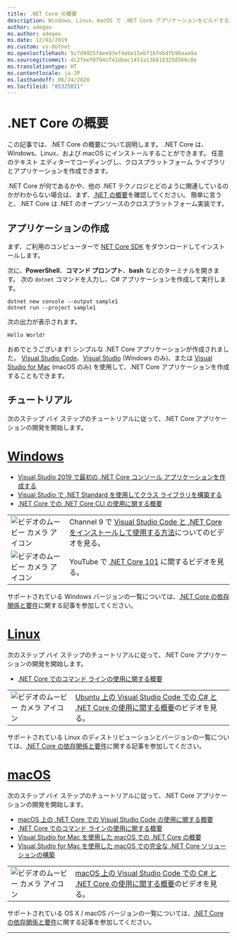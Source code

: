 ```yaml
---
title: .NET Core の概要
description: Windows、Linux、macOS で .NET Core アプリケーションをビルドする方法を学習するためのリソースを示します。
author: adegeo
ms.author: adegeo
ms.date: 12/03/2019
ms.custom: vs-dotnet
ms.openlocfilehash: 5cfd9925f4ee93ef4ebe15ebf16febdfb98aaa9a
ms.sourcegitcommit: dc2feef0794cf41dbac1451a13b8183258566c0e
ms.translationtype: HT
ms.contentlocale: ja-JP
ms.lasthandoff: 06/24/2020
ms.locfileid: "85325011"
---
```

# <a name="get-started-with-net-core"></a>.NET Core の概要

この記事では、.NET Core の概要について説明します。 .NET Core は、Windows、Linux、および macOS にインストールすることができます。 任意のテキスト エディターでコーディングし、クロスプラットフォーム ライブラリとアプリケーションを作成できます。

.NET Core が何であるかや、他の .NET テクノロジとどのように関連しているのかがわからない場合は、まず、[.NET の概要](https://dotnet.microsoft.com/learn/dotnet/what-is-dotnet)を確認してください。 簡単に言うと、.NET Core は .NET のオープンソースのクロスプラットフォーム実装です。

## <a name="create-an-application"></a>アプリケーションの作成

まず、ご利用のコンピューターで [NET Core SDK](https://dotnet.microsoft.com/download) をダウンロードしてインストールします。

次に、**PowerShell**、**コマンド プロンプト**、**bash** などのターミナルを開きます。 次の `dotnet` コマンドを入力し、C# アプリケーションを作成して実行します。

```dotnetcli
dotnet new console --output sample1
dotnet run --project sample1
```

次の出力が表示されます。

```console
Hello World!
```

おめでとうございます! シンプルな .NET Core アプリケーションが作成されました。 [Visual Studio Code](./tutorials/with-visual-studio-code.md)、[Visual Studio](./tutorials/with-visual-studio.md) (Windows のみ)、または [Visual Studio for Mac](./tutorials/using-on-mac-vs.md) (macOS のみ) を使用して、.NET Core アプリケーションを作成することもできます。

## <a name="tutorials"></a>チュートリアル

次のステップ バイ ステップのチュートリアルに従って、.NET Core アプリケーションの開発を開始します。

<!-- markdownlint-disable MD025 -->

# <a name="windows"></a>[Windows](#tab/windows)

- [Visual Studio 2019 で最初の .NET Core コンソール アプリケーションを作成する](./tutorials/with-visual-studio.md)
- [Visual Studio で .NET Standard を使用してクラス ライブラリを構築する](./tutorials/library-with-visual-studio.md)
- [.NET Core での .NET Core CLI の使用に関する概要](./tutorials/cli-create-console-app.md)

|   |   |
|---|---|
| ![ビデオのムービー カメラ アイコン](./media/video-icon.png "ビデオを見る") | Channel 9 で [Visual Studio Code と .NET Core をインストールして使用する方法](https://channel9.msdn.com/Blogs/dotnet/Get-started-with-VS-Code-using-CSharp-and-NET-Core/)についてのビデオを見る。 |
| ![ビデオのムービー カメラ アイコン](./media/video-icon.png "ビデオを見る") | YouTube で [.NET Core 101](https://www.youtube.com/playlist?list=PLdo4fOcmZ0oWoazjhXQzBKMrFuArxpW80) に関するビデオを見る。 |

サポートされている Windows バージョンの一覧については、[.NET Core の依存関係と要件](install/dependencies.md?pivots=os-windows)に関する記事を参加してください。

# <a name="linux"></a>[Linux](#tab/linux)

次のステップ バイ ステップのチュートリアルに従って、.NET Core アプリケーションの開発を開始します。

- [.NET Core でのコマンド ラインの使用に関する概要](./tutorials/cli-create-console-app.md)

|   |   |
|---|---|
| ![ビデオのムービー カメラ アイコン](./media/video-icon.png "ビデオを見る") | [Ubuntu 上の Visual Studio Code での C# と .NET Core の使用に関する概要](https://channel9.msdn.com/Blogs/dotnet/Get-started-with-VS-Code-Csharp-dotnet-Core-Ubuntu)のビデオを見る。 |

サポートされている Linux のディストリビューションとバージョンの一覧については、[.NET Core の依存関係と要件](install/dependencies.md?pivots=os-linux)に関する記事を参加してください。

# <a name="macos"></a>[macOS](#tab/macos)

次のステップ バイ ステップのチュートリアルに従って、.NET Core アプリケーションの開発を開始します。

- [macOS 上の .NET Core での Visual Studio Code の使用に関する概要](./tutorials/using-on-macos.md)
- [.NET Core でのコマンド ラインの使用に関する概要](./tutorials/cli-create-console-app.md)
- [Visual Studio for Mac を使用した macOS での .NET Core の概要](./tutorials/using-on-mac-vs.md)
- [Visual Studio for Mac を使用した macOS での完全な .NET Core ソリューションの構築](./tutorials/using-on-mac-vs-full-solution.md)

|   |   |
|---|---|
| ![ビデオのムービー カメラ アイコン](media/video-icon.png "ビデオを見る") | [macOS 上の Visual Studio Code での C# と .NET Core の使用に関する概要](https://channel9.msdn.com/Blogs/dotnet/Get-started-VSCode-NET-Core-Mac)のビデオを見る。 |

サポートされている OS X / macOS バージョンの一覧については、[.NET Core の依存関係と要件](install/dependencies.md?pivots=os-macos)に関する記事を参加してください。

---
